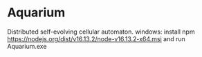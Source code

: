 # Aquarium
Distributed self-evolving cellular automaton.
windows: install npm https://nodejs.org/dist/v16.13.2/node-v16.13.2-x64.msi and
run Aquarium.exe

